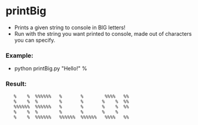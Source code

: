 # printBig
- Prints a given string to console in BIG letters!
- Run with the string you want printed to console, made out of characters you can specify.
### Example: 
* python printBig.py "Hello!" % 
### Result: 
```
   %    %  %%%%%%   %       %        %%%%   %%
   %    %  %        %       %       %    %  %%
   %%%%%%  %%%%%%   %       %       %    %  %%
   %    %  %        %       %       %    %
   %    %  %%%%%%   %%%%%%  %%%%%%   %%%%   %%
```
